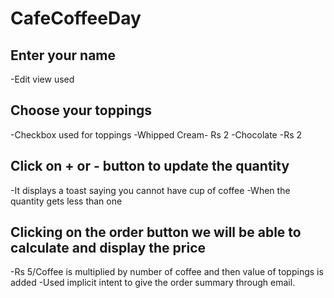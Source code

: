 # CafeCoffeeDay
## Enter your name
  -Edit view used
## Choose your toppings
  -Checkbox used for toppings
  -Whipped Cream- Rs 2
  -Chocolate -Rs 2
## Click on + or - button to update the quantity
  -It displays a toast saying you cannot have cup of coffee
      -When the quantity gets less than one
## Clicking on the order button we will be able to calculate and display the price
  -Rs 5/Coffee is multiplied by number of coffee and then value of toppings is added 
  -Used implicit intent to give the order summary through email.


